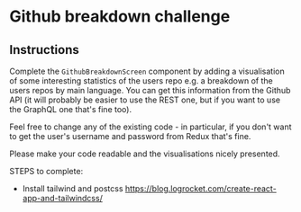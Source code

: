 # Github breakdown challenge

## Instructions

Complete the `GithubBreakdownScreen` component by adding a visualisation of some interesting statistics of the users repo e.g. a breakdown of the users repos by main language. You can get this information from the Github API (it will probably be easier to use the REST one, but if you want to use the GraphQL one that's fine too).

Feel free to change any of the existing code - in particular, if you don't want to get the user's username and password from Redux that's fine.

Please make your code readable and the visualisations nicely presented.


STEPS to complete:

- Install tailwind and postcss https://blog.logrocket.com/create-react-app-and-tailwindcss/
